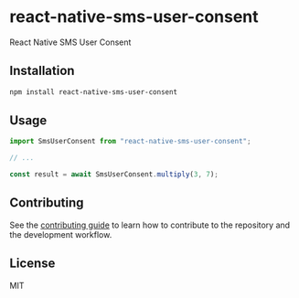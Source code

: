 # react-native-sms-user-consent

React Native SMS User Consent

## Installation

```sh
npm install react-native-sms-user-consent
```

## Usage

```js
import SmsUserConsent from "react-native-sms-user-consent";

// ...

const result = await SmsUserConsent.multiply(3, 7);
```

## Contributing

See the [contributing guide](CONTRIBUTING.md) to learn how to contribute to the repository and the development workflow.

## License

MIT
